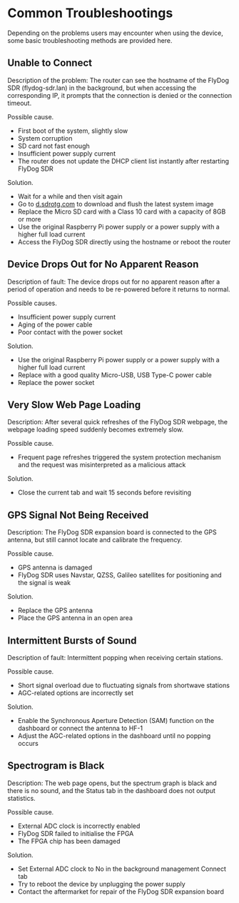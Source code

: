 # Common Troubleshootings

Depending on the problems users may encounter when using the device, some basic troubleshooting methods are provided here.

## Unable to Connect

Description of the problem: The router can see the hostname of the FlyDog SDR (flydog-sdr.lan) in the background, but when accessing the corresponding IP, it prompts that the connection is denied or the connection timeout.

Possible cause.

 - First boot of the system, slightly slow
 - System corruption
 - SD card not fast enough
 - Insufficient power supply current
 - The router does not update the DHCP client list instantly after restarting FlyDog SDR

Solution.

 - Wait for a while and then visit again
 - Go to [d.sdrotg.com](https://d.sdrotg.com) to download and flush the latest system image
 - Replace the Micro SD card with a Class 10 card with a capacity of 8GB or more
 - Use the original Raspberry Pi power supply or a power supply with a higher full load current
 - Access the FlyDog SDR directly using the hostname or reboot the router

## Device Drops Out for No Apparent Reason

Description of fault: The device drops out for no apparent reason after a period of operation and needs to be re-powered before it returns to normal.

Possible causes.

 - Insufficient power supply current
 - Aging of the power cable
 - Poor contact with the power socket

Solution.

 - Use the original Raspberry Pi power supply or a power supply with a higher full load current
 - Replace with a good quality Micro-USB, USB Type-C power cable
 - Replace the power socket

## Very Slow Web Page Loading

Description: After several quick refreshes of the FlyDog SDR webpage, the webpage loading speed suddenly becomes extremely slow.

Possible cause.

 - Frequent page refreshes triggered the system protection mechanism and the request was misinterpreted as a malicious attack

Solution.

 - Close the current tab and wait 15 seconds before revisiting

## GPS Signal Not Being Received

Description: The FlyDog SDR expansion board is connected to the GPS antenna, but still cannot locate and calibrate the frequency.

Possible cause.

 - GPS antenna is damaged
 - FlyDog SDR uses Navstar, QZSS, Galileo satellites for positioning and the signal is weak

Solution.

 - Replace the GPS antenna
 - Place the GPS antenna in an open area

## Intermittent Bursts of Sound

Description of fault: Intermittent popping when receiving certain stations.

Possible cause.

 - Short signal overload due to fluctuating signals from shortwave stations
 - AGC-related options are incorrectly set

Solution.

 - Enable the Synchronous Aperture Detection (SAM) function on the dashboard or connect the antenna to HF-1
 - Adjust the AGC-related options in the dashboard until no popping occurs

## Spectrogram is Black

Description: The web page opens, but the spectrum graph is black and there is no sound, and the Status tab in the dashboard does not output statistics.

Possible cause.

 - External ADC clock is incorrectly enabled
 - FlyDog SDR failed to initialise the FPGA
 - The FPGA chip has been damaged

Solution.

 - Set External ADC clock to No in the background management Connect tab
 - Try to reboot the device by unplugging the power supply
 - Contact the aftermarket for repair of the FlyDog SDR expansion board
